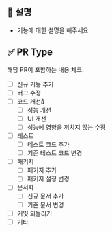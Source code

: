 ## 📝 설명
- 기능에 대한 설명을 해주세요

## ✅ PR Type
해당 PR이 포함하는 내용 체크:

- [ ] 신규 기능 추가
- [ ] 버그 수정
- [ ] 코드 개선å
    - [ ] 성능 개선
    - [ ] UI 개선
    - [ ] 성능에 영향을 끼치지 않는 수정
- [ ] 테스트
    - [ ] 테스트 코드 추가
    - [ ] 기존 테스트 코드 변경
- [ ] 패키지
    - [ ] 패키지 추가
    - [ ] 패키지 설정 변경
- [ ] 문서화
    - [ ] 신규 문서 추가
    - [ ] 기존 문서 변경
- [ ] 커밋 되돌리기
- [ ] 기타